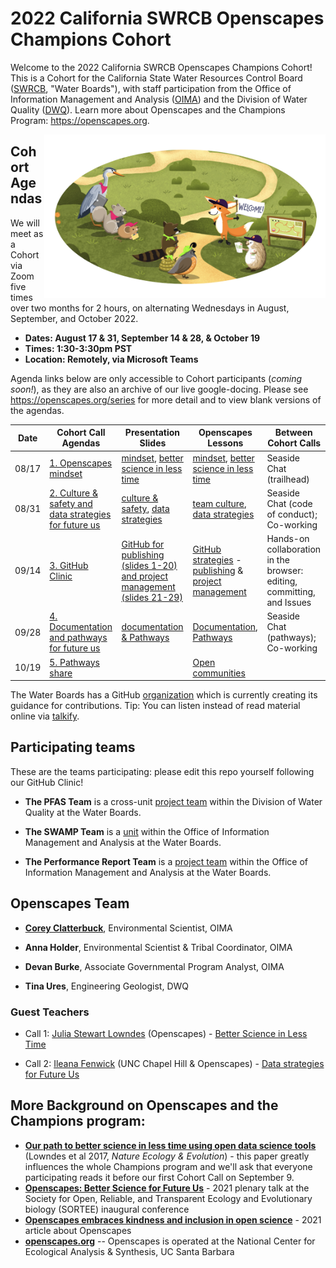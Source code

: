 # 2022 California SWRCB Openscapes Champions Cohort

Welcome to the 2022 California SWRCB Openscapes Champions Cohort! This is a Cohort for the California State Water Resources Control Board ([SWRCB](https://www.waterboards.ca.gov/), "Water Boards"), with staff participation from the Office of Information Management and Analysis ([OIMA](https://www.waterboards.ca.gov/resources/oima/)) and the Division of Water Quality ([DWQ](https://www.waterboards.ca.gov/water_issues/programs/water_quality/)). Learn more about Openscapes and the Champions Program: <https://openscapes.org>.

<img src="horst-champions-trailhead.png" align="right" width="450"/>

## Cohort Agendas

We will meet as a Cohort via Zoom five times over two months for 2 hours, on alternating Wednesdays in August, September, and October 2022.

-   **Dates: August 17 & 31, September 14 & 28, & October 19**
-   **Times: 1:30-3:30pm PST**
-   **Location: Remotely, via Microsoft Teams**

Agenda links below are only accessible to Cohort participants (*coming soon!*), as they are also an archive of our live google-docing. Please see <https://openscapes.org/series> for more detail and to view blank versions of the agendas.

| Date  | Cohort Call Agendas                                                                                                                                       | Presentation Slides                                                                                                                                                                                                                                  | Openscapes Lessons	                                                                                                                                                                                                                                                       | Between Cohort Calls                                                   |
|--------|--------------|-----------------|------------|--------------------------|
| 08/17 | [1. Openscapes mindset](https://docs.google.com/document/d/14OBdZJYBRoFWCsTFCdtU77U52xpPdLodyvic5RpkyEM/edit?usp=sharing)                                 | [mindset](https://docs.google.com/presentation/d/1MIDc-_OBFV7cCzTCV3x3n9i2r4SoenfNR_8KclpVMOY/edit?usp=sharing), [better science in less time](https://docs.google.com/presentation/d/1aBXGCsQSYlE2A94yP887woUsaqsv7xPdpG8jennaxqg/edit?usp=sharing) | [mindset](https://openscapes.github.io/series/core-lessons/mindset.html), [better science in less time](https://openscapes.github.io/series/core-lessons/better-science.html)                                                                                            | Seaside Chat (trailhead)                                               |
| 08/31 | [2. Culture & safety and data strategies for future us](https://docs.google.com/document/d/1dAeB8ksDFfB495Rgp9HiGQV2cWO6FwieJ6z0ZDJ2uAU/edit?usp=sharing) | [culture & safety](https://docs.google.com/presentation/d/1C3OzBPtk7bmgTvWYx4eTvaHrkLRTSLEuJUIYMRvabG8/edit?usp=sharing), [data strategies](https://docs.google.com/presentation/d/1c4Ld4Kt4tWw2usjNXgUNlDjwQSfdjCJ_SfvmIS7b6c0/edit?usp=sharing)    | [team culture](https://openscapes.github.io/series/core-lessons/team-culture.html), [data strategies](https://openscapes.github.io/series/core-lessons/data-strategies.html)                                                                                             | Seaside Chat (code of conduct); Co-working                             |
| 09/14 | [3. GitHub Clinic](https://docs.google.com/document/d/1G9ZAhVfp4WFNnJuaslvbWqAOBUGwYqebo6AdEqH34_E/edit?usp=sharing)                                      | [GitHub for publishing (slides 1-20) and project management (slides 21-29)](https://docs.google.com/presentation/d/1HCfjL1cZGB6761U9BM22Die3uJQpGRyDl7wzeGWKO8U/edit?usp=sharing)                                                                    | [GitHub strategies](https://openscapes.github.io/series/core-lessons/github/) - [publishing](https://openscapes.github.io/series/core-lessons/github/github-pub.html) & [project management](https://openscapes.github.io/series/core-lessons/github/github-issues.html) | Hands-on collaboration in the browser: editing, committing, and Issues |
| 09/28 | [4. Documentation and pathways for future us](https://docs.google.com/document/d/1Yit4PfJWX-MUNvP5mpuvfeiobLXpMPATmLdPE0q0UEY/edit?usp=sharing)           | [documentation & Pathways](https://docs.google.com/presentation/d/1vuZVu7YXyKAgCAM65hjdalvUyimIqnL94BDDsoM-uxI/edit?usp=sharing)                                                                                                                     | [Documentation](https://openscapes.github.io/series/additional-lessons/documentation.html), [Pathways](https://openscapes.github.io/series/core-lessons/pathways.html)                                                                                                   | Seaside Chat (pathways); Co-working                                    |
| 10/19 | [5. Pathways share](https://docs.google.com/document/d/1l2Jy04bpi6N9SWsf6zPSGRYnPGmgRjxVDLzzLe2piZ4/edit?usp=sharing)                                     |                                                                                                                                                                                                                                                      | [Open communities](https://openscapes.github.io/series/core-lessons/communities.html)                                                                                                                                                                                    |                                                                        |

The Water Boards has a GitHub [organization](https://github.com/CAWaterBoardDataCenter) which is currently creating its guidance for contributions. Tip: You can listen instead of read material online via [talkify](https://talkify.net/web-reader-read-any-website-aloud).

## Participating teams

These are the teams participating: please edit this repo yourself following our GitHub Clinic!

-   **The PFAS Team** is a cross-unit [project team](https://www.waterboards.ca.gov/pfas/) within the Division of Water Quality at the Water Boards.

-   **The SWAMP Team** is a [unit](https://www.waterboards.ca.gov/water_issues/programs/swamp/) within the Office of Information Management and Analysis at the Water Boards.

-   **The Performance Report Team** is a [project team](https://www.waterboards.ca.gov/about_us/performance_report_2021/index.html) within the Office of Information Management and Analysis at the Water Boards.

## Openscapes Team

-   [**Corey Clatterbuck**](https://www.coreyclatterbuck.com/), Environmental Scientist, OIMA

-   **Anna Holder**, Environmental Scientist & Tribal Coordinator, OIMA

-   **Devan Burke**, Associate Governmental Program Analyst, OIMA

-   **Tina Ures**, Engineering Geologist, DWQ

### Guest Teachers

-   Call 1: [Julia Stewart Lowndes](https://openscapes.org/team.html) (Openscapes) - [Better Science in Less Time](https://docs.google.com/presentation/d/1aBXGCsQSYlE2A94yP887woUsaqsv7xPdpG8jennaxqg/edit?usp=sharing)

-   Call 2: [Ileana Fenwick](https://openscapes.org/team) (UNC Chapel Hill & Openscapes) - [Data strategies for Future Us](https://docs.google.com/presentation/d/1c4Ld4Kt4tWw2usjNXgUNlDjwQSfdjCJ_SfvmIS7b6c0/edit?usp=sharing)

## More Background on Openscapes and the Champions program:

-   [**Our path to better science in less time using open data science tools**](https://www.nature.com/articles/s41559-017-0160) (Lowndes et al 2017, *Nature Ecology & Evolution*) - this paper greatly influences the whole Champions program and we'll ask that everyone participating reads it before our first Cohort Call on September 9.
-   [**Openscapes: Better Science for Future Us**](https://docs.google.com/presentation/d/1HGw4P095-lblHiGQHXYidHiVysjrPxuojxTxKtE13vk/edit#slide=id.ge2b7c2f974_0_2017) - 2021 plenary talk at the Society for Open, Reliable, and Transparent Ecology and Evolutionary biology (SORTEE) inaugural conference
-   [**Openscapes embraces kindness and inclusion in open science**](https://sparcopen.org/impact-story/openscapes-embraces-kindness-and-inclusion-of-open-science/) - 2021 article about Openscapes
-   [**openscapes.org**](https://openscapes.org/) -- Openscapes is operated at the National Center for Ecological Analysis & Synthesis, UC Santa Barbara
